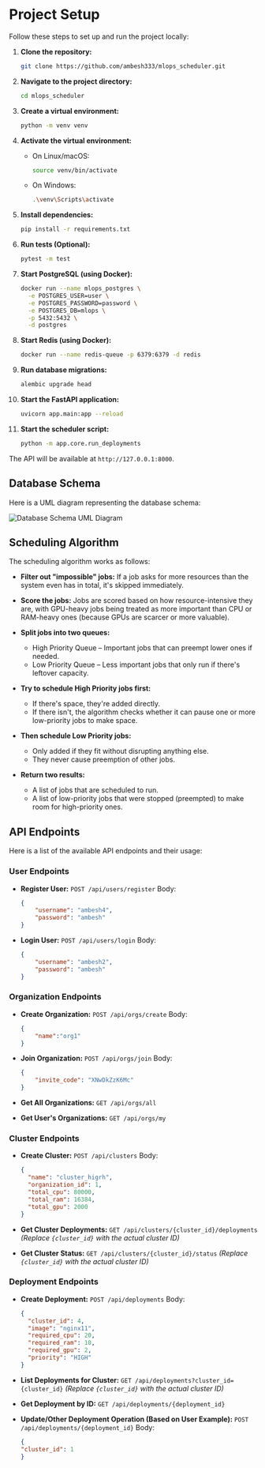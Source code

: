 # Project Setup

Follow these steps to set up and run the project locally:

1.  **Clone the repository:**
    ```bash
    git clone https://github.com/ambesh333/mlops_scheduler.git
    ```

2.  **Navigate to the project directory:**
    ```bash
    cd mlops_scheduler
    ```

3.  **Create a virtual environment:**
    ```bash
    python -m venv venv
    ```

4.  **Activate the virtual environment:**
    -   On Linux/macOS:
        ```bash
        source venv/bin/activate
        ```
    -   On Windows:
        ```bash
        .\venv\Scripts\activate
        ```

5.  **Install dependencies:**
    ```bash
    pip install -r requirements.txt
    ```

6.  **Run tests (Optional):**
    ```bash
    pytest -m test
    ```

7.  **Start PostgreSQL (using Docker):**
    ```bash
    docker run --name mlops_postgres \
      -e POSTGRES_USER=user \
      -e POSTGRES_PASSWORD=password \
      -e POSTGRES_DB=mlops \
      -p 5432:5432 \
      -d postgres
    ```

8.  **Start Redis (using Docker):**
    ```bash
    docker run --name redis-queue -p 6379:6379 -d redis
    ```

9.  **Run database migrations:**
    ```bash
    alembic upgrade head
    ```

10. **Start the FastAPI application:**
    ```bash
    uvicorn app.main:app --reload
    ```

11. **Start the scheduler script:**
    ```bash
    python -m app.core.run_deployments
    ```

The API will be available at `http://127.0.0.1:8000`.

## Database Schema

Here is a UML diagram representing the database schema:

![Database Schema UML Diagram](https://www.mermaidchart.com/raw/7a7e0ef6-1f87-4691-9a72-2e0fd2b27480?theme=light&version=v0.1&format=svg)

## Scheduling Algorithm

The scheduling algorithm works as follows:

*   **Filter out "impossible" jobs:** If a job asks for more resources than the system even has in total, it's skipped immediately.

*   **Score the jobs:** Jobs are scored based on how resource-intensive they are, with GPU-heavy jobs being treated as more important than CPU or RAM-heavy ones (because GPUs are scarcer or more valuable).

*   **Split jobs into two queues:**
    *   High Priority Queue – Important jobs that can preempt lower ones if needed.
    *   Low Priority Queue – Less important jobs that only run if there's leftover capacity.

*   **Try to schedule High Priority jobs first:**
    *   If there's space, they're added directly.
    *   If there isn't, the algorithm checks whether it can pause one or more low-priority jobs to make space.

*   **Then schedule Low Priority jobs:**
    *   Only added if they fit without disrupting anything else.
    *   They never cause preemption of other jobs.

*   **Return two results:**
    *   A list of jobs that are scheduled to run.
    *   A list of low-priority jobs that were stopped (preempted) to make room for high-priority ones.

## API Endpoints

Here is a list of the available API endpoints and their usage:

### User Endpoints

*   **Register User:**
    `POST /api/users/register`
    Body:
    ```json
    {
        "username": "ambesh4",
        "password": "ambesh"
    }
    ```

*   **Login User:**
    `POST /api/users/login`
    Body:
    ```json
    {
        "username": "ambesh2",
        "password": "ambesh"
    }
    ```

### Organization Endpoints

*   **Create Organization:**
    `POST /api/orgs/create`
    Body:
    ```json
    {
        "name":"org1"
    }
    ```

*   **Join Organization:**
    `POST /api/orgs/join`
    Body:
    ```json
    {
        "invite_code": "XNwDkZzK6Mc"
    }
    ```

*   **Get All Organizations:**
    `GET /api/orgs/all`

*   **Get User's Organizations:**
    `GET /api/orgs/my`

### Cluster Endpoints

*   **Create Cluster:**
    `POST /api/clusters`
    Body:
    ```json
    {
      "name": "cluster_higrh",
      "organization_id": 1,
      "total_cpu": 80000,
      "total_ram": 16384,
      "total_gpu": 2000
    }
    ```

*   **Get Cluster Deployments:**
    `GET /api/clusters/{cluster_id}/deployments`
    *(Replace `{cluster_id}` with the actual cluster ID)*

*   **Get Cluster Status:**
    `GET /api/clusters/{cluster_id}/status`
    *(Replace `{cluster_id}` with the actual cluster ID)*

### Deployment Endpoints

*   **Create Deployment:**
    `POST /api/deployments`
    Body:
    ```json
    {
      "cluster_id": 4,  
      "image": "nginx11", 
      "required_cpu": 20, 
      "required_ram": 10, 
      "required_gpu": 2,
      "priority": "HIGH" 
    }
    ```

*   **List Deployments for Cluster:**
    `GET /api/deployments?cluster_id={cluster_id}`
    *(Replace `{cluster_id}` with the actual cluster ID)*

*   **Get Deployment by ID:**
    `GET /api/deployments/{deployment_id}`


*   **Update/Other Deployment Operation (Based on User Example):**
    `POST /api/deployments/{deployment_id}`
    Body:
    ```json
    {
    "cluster_id": 1
    }
    ```

